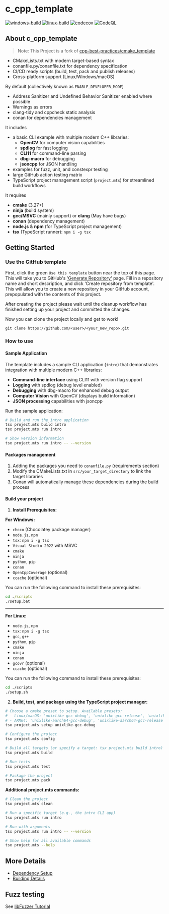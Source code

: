 # c_cpp_template

[![windows-build](https://github.com/chasingRs/c_cpp_template/actions/workflows/windows-build.yml/badge.svg)](https://github.com/chasingRs/c_cpp_template/actions/workflows/windows-build.yml)
[![linux-build](https://github.com/chasingRs/c_cpp_template/actions/workflows/linux-build.yml/badge.svg)](https://github.com/chasingRs/c_cpp_template/actions/workflows/linux-build.yml)
[![codecov](https://codecov.io/gh/chasingRs/c_cpp_template/branch/main/graph/badge.svg)](https://codecov.io/gh/chasingRs/c_cpp_template)
[![CodeQL](https://github.com/chasingRs/c_cpp_template/actions/workflows/codeql-analysis.yml/badge.svg)](https://github.com/chasingRs/c_cpp_template/actions/workflows/codeql-analysis.yml)

## About c_cpp_template

> Note: This Project is a fork of [cpp-best-practices/cmake_template](https://github.com/cpp-best-practices/cmake_template)

- CMakeLists.txt with modern target-based syntax
- conanfile.py/conanfile.txt for dependency specification
- CI/CD ready scripts (build, test, pack and publish releases)
- Cross-platform support (Linux/Windows/macOS)
  
By default (collectively known as `ENABLE_DEVELOPER_MODE`)

- Address Sanitizer and Undefined Behavior Sanitizer enabled where possible
- Warnings as errors
- clang-tidy and cppcheck static analysis
- conan for dependencies management

It includes

- a basic CLI example with multiple modern C++ libraries:
  - **OpenCV** for computer vision capabilities
  - **spdlog** for fast logging
  - **CLI11** for command-line parsing
  - **dbg-macro** for debugging
  - **jsoncpp** for JSON handling
- examples for fuzz, unit, and constexpr testing
- large GitHub action testing matrix
- TypeScript project management script (`project.mts`) for streamlined build workflows

It requires

- **cmake** (3.27+)
- **ninja** (build system)
- **gcc/MSVC** (mainly support) or **clang** (May have bugs)
- **conan** (dependency management)
- **node.js** & **npm** (for TypeScript project management)
- **tsx** (TypeScript runner): `npm i -g tsx`

## Getting Started

### Use the GitHub template

First, click the green `Use this template` button near the top of this page.
This will take you to GitHub's ['Generate Repository'](https://github.com/chasingRs/c_cpp_template/generate)
page.
Fill in a repository name and short description, and click 'Create repository from template'.
This will allow you to create a new repository in your GitHub account,
prepopulated with the contents of this project.

After creating the project please wait until the cleanup workflow has finished
setting up your project and committed the changes.

Now you can clone the project locally and get to work!

    git clone https://github.com/<user>/<your_new_repo>.git

### How to use

#### Sample Application

The template includes a sample CLI application (`intro`) that demonstrates integration with multiple modern C++ libraries:

- **Command-line interface** using CLI11 with version flag support
- **Logging** with spdlog (debug level enabled)
- **Debugging** with dbg-macro for enhanced debug output
- **Computer Vision** with OpenCV (displays build information)
- **JSON processing** capabilities with jsoncpp

Run the sample application:
```sh
# Build and run the intro application
tsx project.mts build intro
tsx project.mts run intro

# Show version information
tsx project.mts run intro -- --version
```

#### Packages management

1. Adding the packages you need to `conanfile.py` (requirements section)
2. Modify the CMakeLists.txt in `src/your_target_directory` to link the target libraries
3. Conan will automatically manage these dependencies during the build process

#### Build your project

1. **Install Prerequisites:**

**For Windows:**
- `choco` (Chocolatey package manager)
- `node.js`, `npm`
- `tsx`: `npm i -g tsx`
- `Visual Studio 2022` with MSVC
- `cmake`
- `ninja`
- `python`, `pip`
- `conan`
- `OpenCppCoverage` (optional)
- `ccache` (optional)

You can run the following command to install these prerequisites:

```bat
cd ./scripts
./setup.bat
```

---

**For Linux:**
- `node.js`, `npm`
- `tsx`: `npm i -g tsx`
- `gcc`, `g++`
- `python`, `pip`
- `cmake`
- `ninja`
- `conan`
- `gcovr` (optional)
- `ccache` (optional)

You can run the following command to install these prerequisites:

```sh
cd ./scripts
./setup.sh
```

2. **Build, test, and package using the TypeScript project manager:**

```sh
# Choose a cmake preset to setup. Available presets:
# - Linux/macOS: 'unixlike-gcc-debug', 'unixlike-gcc-release', 'unixlike-clang-debug', 'unixlike-clang-release'
# - ARM64: 'unixlike-aarch64-gcc-debug', 'unixlike-aarch64-gcc-release'
tsx project.mts setup unixlike-gcc-debug

# Configure the project
tsx project.mts config

# Build all targets (or specify a target: tsx project.mts build intro)
tsx project.mts build

# Run tests
tsx project.mts test

# Package the project
tsx project.mts pack
```

**Additional project.mts commands:**
```sh
# Clean the project
tsx project.mts clean

# Run a specific target (e.g., the intro CLI app)
tsx project.mts run intro

# Run with arguments
tsx project.mts run intro -- --version

# Show help for all available commands
tsx project.mts --help
```

## More Details

- [Dependency Setup](README_dependencies.md)
- [Building Details](README_building.md)

## Fuzz testing

See [libFuzzer Tutorial](https://github.com/google/fuzzing/blob/master/tutorial/libFuzzerTutorial.md)
